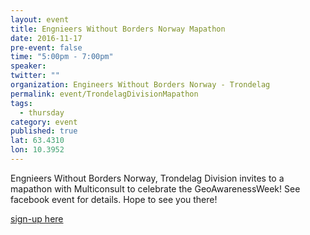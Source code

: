 ```yaml
---
layout: event
title: Engnieers Without Borders Norway Mapathon
date: 2016-11-17
pre-event: false
time: "5:00pm - 7:00pm"
speaker: 
twitter: ""
organization: Engineers Without Borders Norway - Trondelag
permalink: event/TrondelagDivisionMapathon
tags: 
  - thursday
category: event
published: true
lat: 63.4310
lon: 10.3952
---
```

Engnieers Without Borders Norway, Trondelag Division invites to a mapathon with Multiconsult to celebrate the GeoAwarenessWeek! 
See facebook event for details. Hope to see you there!

[sign-up here](https://www.facebook.com/events/1208190335905187/)
